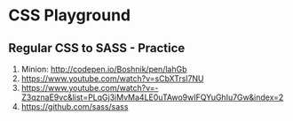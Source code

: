 # CSS Playground

## Regular CSS to SASS - Practice

1) Minion: http://codepen.io/Boshnik/pen/lahGb <br>
2) https://www.youtube.com/watch?v=sCbXTrsl7NU <br>
3) https://www.youtube.com/watch?v=-Z3qznaE9vc&list=PLqGj3iMvMa4LE0uTAwo9wIFQYuGhIu7Gw&index=2 <br>
4) https://github.com/sass/sass
